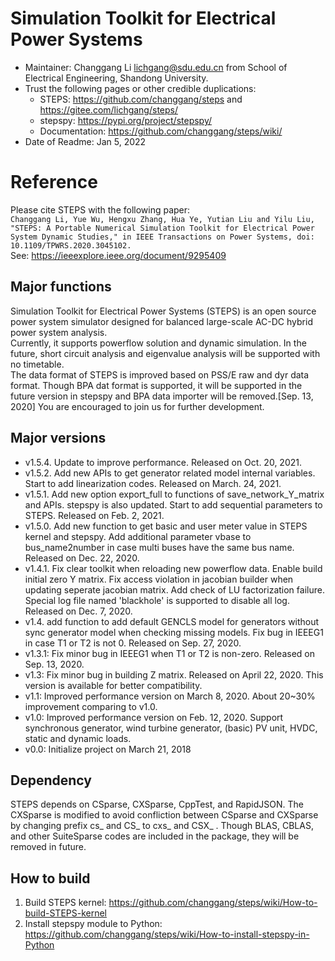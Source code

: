 # Simulation Toolkit for Electrical Power Systems
- Maintainer: Changgang Li <lichgang@sdu.edu.cn> from School of Electrical Engineering, Shandong University.
- Trust the following pages or other credible duplications:
  * STEPS: https://github.com/changgang/steps  and  https://gitee.com/lichgang/steps/
  * stepspy: https://pypi.org/project/stepspy/
  * Documentation: https://github.com/changgang/steps/wiki/
- Date of Readme: Jan 5, 2022

# Reference
Please cite STEPS with the following paper:  
```Changgang Li, Yue Wu, Hengxu Zhang, Hua Ye, Yutian Liu and Yilu Liu, "STEPS: A Portable Numerical Simulation Toolkit for Electrical Power System Dynamic Studies," in IEEE Transactions on Power Systems, doi: 10.1109/TPWRS.2020.3045102.```  
See: https://ieeexplore.ieee.org/document/9295409

## Major functions
Simulation Toolkit for Electrical Power Systems (STEPS) is an open source power system simulator designed for balanced large-scale AC-DC hybrid power system analysis.  
Currently, it supports powerflow solution and dynamic simulation. In the future, short circuit analysis and eigenvalue analysis will be supported with no timetable.  
The data format of STEPS is improved based on PSS/E raw and dyr data format. 
Though BPA dat format is supported, it will be supported in the future version in stepspy and BPA data importer will be removed.[Sep. 13, 2020]
You are encouraged to join us for further development.

## Major versions
- v1.5.4. Update to improve performance. Released on Oct. 20, 2021.
- v1.5.2. Add new APIs to get generator related model internal variables. Start to add linearization codes. Released on March. 24, 2021.
- v1.5.1. Add new option export_full to functions of save_network_Y_matrix and APIs. stepspy is also updated. Start to add sequential parameters to STEPS. Released on Feb. 2, 2021.
- v1.5.0. Add new function to get basic and user meter value in STEPS kernel and stepspy. Add additional parameter vbase to bus_name2number in case multi buses have the same bus name. Released on Dec. 22, 2020.
- v1.4.1. Fix clear toolkit when reloading new powerflow data. Enable build initial zero Y matrix. Fix access violation in jacobian builder when updating seperate jacobian matrix. Add check of LU factorization failure. Special log file named 'blackhole' is supported to disable all log. Released on Dec. 7, 2020.
- v1.4. add function to add default GENCLS model for generators without sync generator model when checking missing models. Fix bug in IEEEG1 in case T1 or T2 is not 0. Released on Sep. 27, 2020.
- v1.3.1: Fix minor bug in IEEEG1 when T1 or T2 is non-zero. Released on Sep. 13, 2020. 
- v1.3: Fix minor bug in building Z matrix. Released on April 22, 2020. This version is available for better compatibility.
- v1.1: Improved performance version on March 8, 2020. About 20~30% improvement comparing to v1.0.
- v1.0: Improved performance version on Feb. 12, 2020. Support synchronous generator, wind turbine generator, (basic) PV unit, HVDC, static and dynamic loads.
- v0.0: Initialize project on March 21, 2018

## Dependency
STEPS depends on CSparse, CXSparse, CppTest, and RapidJSON. The CXSparse is modified to avoid confliction between CSparse and CXSparse by changing prefix cs_ and CS_ to cxs_ and CSX_ .
Though BLAS, CBLAS, and other SuiteSparse codes are included in the package, they will be removed in future.

## How to build
1. Build STEPS kernel: https://github.com/changgang/steps/wiki/How-to-build-STEPS-kernel
2. Install stepspy module to Python: https://github.com/changgang/steps/wiki/How-to-install-stepspy-in-Python